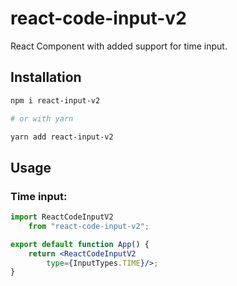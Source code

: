 # react-code-input-v2

React
Component
with
added
support
for
time
input.

## Installation

```bash
npm i react-input-v2

# or with yarn

yarn add react-input-v2
```

## Usage

### Time input:

```jsx
import ReactCodeInputV2
	from "react-code-input-v2";

export default function App() {
	return <ReactCodeInputV2
		type={InputTypes.TIME}/>;
}

```

